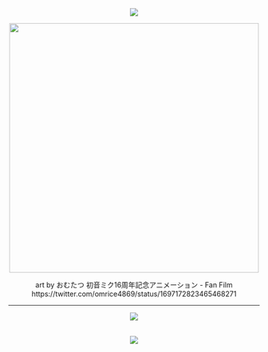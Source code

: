 <div align=center>

<img src="https://capsule-render.vercel.app/api?type=waving&color=0:39C5BB,100:39C5BB&height=250&section=header&text=39%20for%20visitng♪👋&fontSize=70" />

<img src="https://github.com/Regulus0811/Regulus0811/assets/121006576/a133eafb-c692-4789-bc75-1132ded256d1.gif" width=500px>  <br>

<p>art by おむたつ 初音ミク16周年記念アニメーション - Fan Film <br> https://twitter.com/omrice4869/status/1697172823465468271</p>

<hr/>



<img src="https://github-readme-stats.vercel.app/api/top-langs/?username=Regulus0811&layout=compact&theme=tokyonight&hide=html">  <br>

<br>

<img src="https://github-readme-stats.vercel.app/api?username=Regulus0811&show_icons=true&theme=tokyonight">

<br>

</div>



<!--
**Regulus0811/Regulus0811** is a ✨ _special_ ✨ repository because its `README.md` (this file) appears on your GitHub profile.

Here are some ideas to get you started:

- 🔭 I’m currently working on ...
- 🌱 I’m currently learning ...
- 👯 I’m looking to collaborate on ...
- 🤔 I’m looking for help with ...
- 💬 Ask me about ...
- 📫 How to reach me: ...
- 😄 Pronouns: ...
- ⚡ Fun fact: ...
-->
